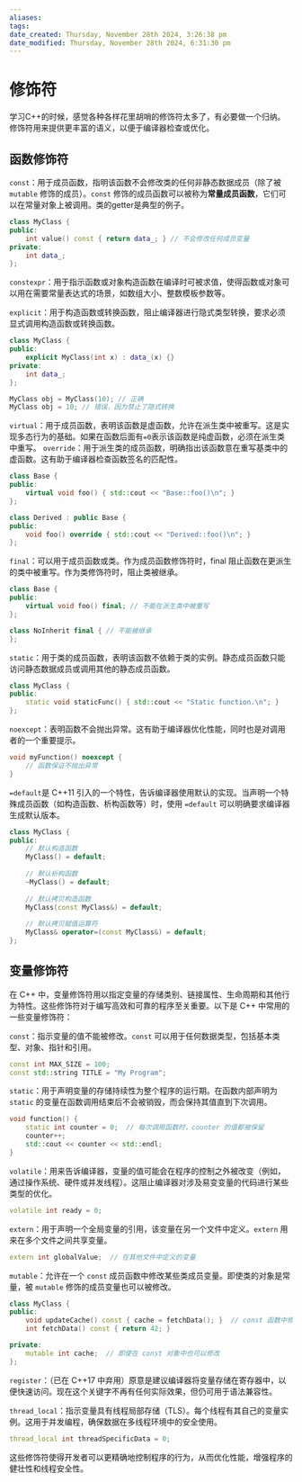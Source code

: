 ```yaml
---
aliases: 
tags: 
date_created: Thursday, November 28th 2024, 3:26:38 pm
date_modified: Thursday, November 28th 2024, 6:31:30 pm
---
```


# 修饰符

学习C++的时候，感觉各种各样花里胡哨的修饰符太多了，有必要做一个归纳。修饰符用来提供更丰富的语义，以便于编译器检查或优化。

## 函数修饰符

`const`：用于成员函数，指明该函数不会修改类的任何非静态数据成员（除了被 `mutable` 修饰的成员）。`const` 修饰的成员函数可以被称为**常量成员函数**，它们可以在常量对象上被调用。类的getter是典型的例子。

```cpp
class MyClass {
public:
    int value() const { return data_; } // 不会修改任何成员变量
private:
    int data_;
};
```

`constexpr`：用于指示函数或对象构造函数在编译时可被求值，使得函数或对象可以用在需要常量表达式的场景，如数组大小、整数模板参数等。

`explicit`：用于构造函数或转换函数，阻止编译器进行隐式类型转换，要求必须显式调用构造函数或转换函数。

```cpp
class MyClass {
public:
    explicit MyClass(int x) : data_(x) {}
private:
    int data_;
};

MyClass obj = MyClass(10); // 正确
MyClass obj = 10; // 错误，因为禁止了隐式转换
```

`virtual`：用于成员函数，表明该函数是虚函数，允许在派生类中被重写。这是实现多态行为的基础。如果在函数后面有`=0`表示该函数是纯虚函数，必须在派生类中重写。 `override`：用于派生类的成员函数，明确指出该函数意在重写基类中的虚函数。这有助于编译器检查函数签名的匹配性。

```cpp
class Base {
public:
    virtual void foo() { std::cout << "Base::foo()\n"; }
};

class Derived : public Base {
public:
    void foo() override { std::cout << "Derived::foo()\n"; }
};
```

`final`：可以用于成员函数或类。作为成员函数修饰符时，final 阻止函数在更派生的类中被重写。作为类修饰符时，阻止类被继承。

```cpp
class Base {
public:
    virtual void foo() final; // 不能在派生类中被重写
};

class NoInherit final { // 不能被继承
};
```

`static`：用于类的成员函数，表明该函数不依赖于类的实例。静态成员函数只能访问静态数据成员或调用其他的静态成员函数。

```cpp
class MyClass {
public:
    static void staticFunc() { std::cout << "Static function.\n"; }
};
```

`noexcept`：表明函数不会抛出异常。这有助于编译器优化性能，同时也是对调用者的一个重要提示。

```cpp
void myFunction() noexcept {
    // 函数保证不抛出异常
}
```

`=default`是 C++11 引入的一个特性，告诉编译器使用默认的实现。当声明一个特殊成员函数（如构造函数、析构函数等）时，使用 `=default` 可以明确要求编译器生成默认版本。

```cpp
class MyClass {
public:
    // 默认构造函数
    MyClass() = default;
    
    // 默认析构函数
    ~MyClass() = default;
    
    // 默认拷贝构造函数
    MyClass(const MyClass&) = default;
    
    // 默认拷贝赋值运算符
    MyClass& operator=(const MyClass&) = default;
};
```

## 变量修饰符

在 C++ 中，变量修饰符用以指定变量的存储类别、链接属性、生命周期和其他行为特性。这些修饰符对于编写高效和可靠的程序至关重要。以下是 C++ 中常用的一些变量修饰符：

`const`：指示变量的值不能被修改。`const` 可以用于任何数据类型，包括基本类型、对象、指针和引用。

```cpp
const int MAX_SIZE = 100;
const std::string TITLE = "My Program";
```

`static`：用于声明变量的存储持续性为整个程序的运行期。在函数内部声明为 `static` 的变量在函数调用结束后不会被销毁，而会保持其值直到下次调用。

```cpp
void function() {
    static int counter = 0;  // 每次调用函数时，counter 的值都被保留
    counter++;
    std::cout << counter << std::endl;
}
```

`volatile`：用来告诉编译器，变量的值可能会在程序的控制之外被改变（例如，通过操作系统、硬件或并发线程）。这阻止编译器对涉及易变变量的代码进行某些类型的优化。

```cpp
volatile int ready = 0;
```

`extern`：用于声明一个全局变量的引用，该变量在另一个文件中定义。`extern` 用来在多个文件之间共享变量。

```cpp
extern int globalValue;  // 在其他文件中定义的变量
```

`mutable`：允许在一个 `const` 成员函数中修改某些类成员变量。即使类的对象是常量，被 `mutable` 修饰的成员变量也可以被修改。

```cpp
class MyClass {
public:
    void updateCache() const { cache = fetchData(); }  // const 函数中修改成员
    int fetchData() const { return 42; }

private:
    mutable int cache;  // 即使在 const 对象中也可以修改
};
```

`register`：（已在 C++17 中弃用）原意是建议编译器将变量存储在寄存器中，以便快速访问。现在这个关键字不再有任何实际效果，但仍可用于语法兼容性。

`thread_local`：指示变量具有线程局部存储（TLS）。每个线程有其自己的变量实例。这用于并发编程，确保数据在多线程环境中的安全使用。

```cpp
thread_local int threadSpecificData = 0;
```

这些修饰符使得开发者可以更精确地控制程序的行为，从而优化性能，增强程序的健壮性和线程安全性。
